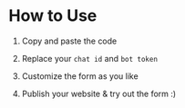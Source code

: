 # How to Use

1. Copy and paste the code

2. Replace your `chat id` and `bot token`

3. Customize the form as you like

4. Publish your website & try out the form :)